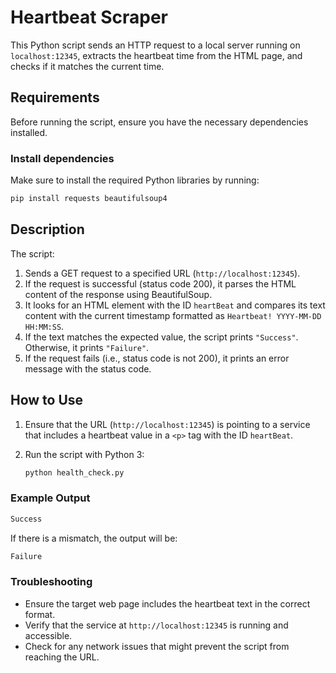 # Heartbeat Scraper

This Python script sends an HTTP request to a local server running on `localhost:12345`, extracts the heartbeat time from the HTML page, and checks if it matches the current time.

## Requirements

Before running the script, ensure you have the necessary dependencies installed.

### Install dependencies

Make sure to install the required Python libraries by running:

```bash
pip install requests beautifulsoup4
```
## Description

The script:

1. Sends a GET request to a specified URL (`http://localhost:12345`).
2. If the request is successful (status code 200), it parses the HTML content of the response using BeautifulSoup.
3. It looks for an HTML element with the ID `heartBeat` and compares its text content with the current timestamp formatted as `Heartbeat! YYYY-MM-DD HH:MM:SS`.
4. If the text matches the expected value, the script prints `"Success"`. Otherwise, it prints `"Failure"`.
5. If the request fails (i.e., status code is not 200), it prints an error message with the status code.

## How to Use

1. Ensure that the URL (`http://localhost:12345`) is pointing to a service that includes a heartbeat value in a `<p>` tag with the ID `heartBeat`.
2. Run the script with Python 3:

    ```bash
    python health_check.py
    ```

### Example Output

```bash
Success
```

If there is a mismatch, the output will be:

```bash
Failure
```

### Troubleshooting

- Ensure the target web page includes the heartbeat text in the correct format.
- Verify that the service at `http://localhost:12345` is running and accessible.
- Check for any network issues that might prevent the script from reaching the URL.
